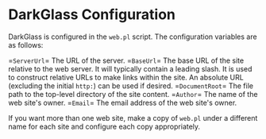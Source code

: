 # DarkGlass Configuration

DarkGlass is configured in the `web.pl` script. The configuration variables are as follows:

=`ServerUrl`=
    The URL of the server.
=`BaseUrl`=
    The base URL of the site relative to the web server. It will typically contain a leading slash. It is used to construct relative URLs to make links within the site. An absolute URL (excluding the initial `http:`) can be used if desired.
=`DocumentRoot`=
    The file path to the top-level directory of the site content.
=`Author`=
    The name of the web site's owner.
=`Email`=
    The email address of the web site's owner.

If you want more than one web site, make a copy of `web.pl` under a different name for each site and configure each copy appropriately.